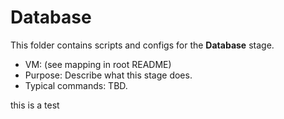 # Database

This folder contains scripts and configs for the **Database** stage.

- VM: (see mapping in root README)
- Purpose: Describe what this stage does.
- Typical commands: TBD.


this is a test
